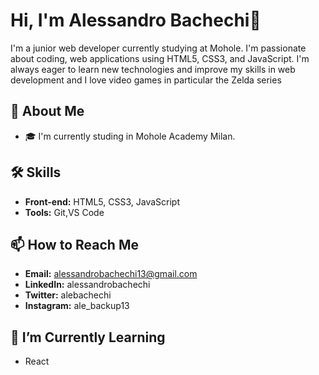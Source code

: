 # Hi, I'm Alessandro Bachechi👋

I'm a junior web developer currently studying at Mohole. I'm passionate about coding, web applications using HTML5, CSS3, and JavaScript.
I'm always eager to learn new technologies and improve my skills in web development 
and I love video games in particular the Zelda series

## 🚀 About Me

- 🎓 I'm currently studing in Mohole Academy Milan.

## 🛠️ Skills

- **Front-end:** HTML5, CSS3, JavaScript
- **Tools:** Git,VS Code


## 📫 How to Reach Me

- **Email:**  alessandrobachechi13@gmail.com
- **LinkedIn:** alessandrobachechi
- **Twitter:** alebachechi
- **Instagram:** ale_backup13

## 🌱 I’m Currently Learning

- React

